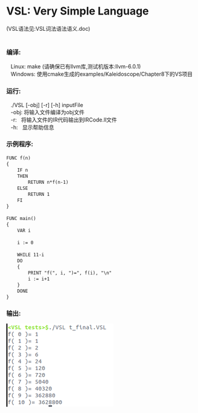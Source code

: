 VSL: Very Simple Language  
================================  
(VSL语法见:VSL词法语法语义.doc)  
<BR>

### 编译:  
&nbsp;&nbsp;&nbsp;Linux: make&nbsp;(请确保已有llvm库,测试机版本:llvm-6.0.1)  
&nbsp;&nbsp;&nbsp;Windows: 使用cmake生成的examples/Kaleidoscope/Chapter8下的VS项目  
### 运行:  
&nbsp;&nbsp;&nbsp;./VSL [-obj] [-r] [-h] inputFile  
&nbsp;&nbsp;&nbsp;-obj: 将输入文件编译为obj文件  
&nbsp;&nbsp;&nbsp;-r:&nbsp;&nbsp;&nbsp;将输入文件的IR代码输出到IRCode.ll文件  
&nbsp;&nbsp;&nbsp;-h:&nbsp;&nbsp;&nbsp;显示帮助信息  
### 示例程序:  
```
FUNC f(n)
{
	IF n
	THEN
		RETURN n*f(n-1)
	ELSE
		RETURN 1
	FI
}

FUNC main()
{
	VAR i

	i := 0

	WHILE 11-i
	DO
	{
		PRINT "f(", i, ")=", f(i), "\n"
		i := i+1
	}
	DONE
}
```
### 输出:  
![](img/t_final.png)  

